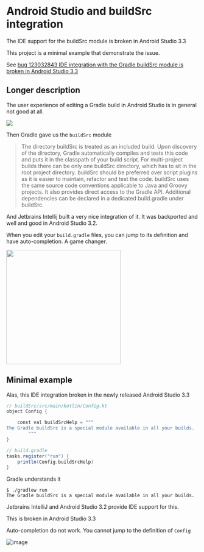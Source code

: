 # Android Studio and buildSrc integration

The IDE support for the buildSrc module is broken in Android Studio 3.3

This project is a minimal example that demonstrate the issue.

See [bug 123032843  IDE integration with the Gradle buildSrc module is broken in Android Studio 3.3](https://issuetracker.google.com/issues/123032843)


## Longer description ##

The user experience of editing a Gradle build in Android Studio is in general not good at all.

<img src="https://github.com/jmfayard/buildSrcVersions/raw/master/doc/try-again.png">

Then Gradle gave us the `buildSrc` module

> The directory buildSrc is treated as an included build. Upon discovery of the directory, Gradle automatically compiles and tests this code and puts it in the classpath of your build script. For multi-project builds there can be only one buildSrc directory, which has to sit in the root project directory. buildSrc should be preferred over script plugins as it is easier to maintain, refactor and test the code.
> buildSrc uses the same source code conventions applicable to Java and Groovy projects. It also provides direct access to the Gradle API. Additional dependencies can be declared in a dedicated build.gradle under buildSrc.

And Jetbrains Intellij built a very nice integration of it.
It was backported and well and good in Android Studio 3.2.

When you edit your `build.gradle` files, you can jump to its definition and have auto-completion. A game changer.

<img height="300" src="https://user-images.githubusercontent.com/459464/50812046-661c1900-1311-11e9-8bbb-4ac1e0ec1437.png">


## Minimal example

Alas, this IDE integration broken in the newly released Android Studio 3.3


```groovy
// buildSrc/src/main/kotlin/Config.kt
object Config {

    const val buildSrcHelp = """
The Gradle buildSrc is a special module available in all your builds.
        """
}

// build.gradle
tasks.register("run") {
    println(Config.buildSrcHelp)
}

```

Gradle understands it

```
$ ./gradlew run
The Gradle buildSrc is a special module available in all your builds.
```

Jetbrains IntelliJ and Android Studio 3.2 provide IDE support for this.

This is broken in Android Studio 3.3

Auto-completion do not work. You cannot jump to the definition of `Config`


![image](https://user-images.githubusercontent.com/459464/51384200-e4e83180-1b1b-11e9-9fd1-7e83deacb014.png)
